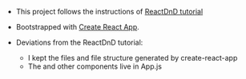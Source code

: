 * This project follows the instructions of [ReactDnD tutorial](http://react-dnd.github.io/react-dnd/docs-tutorial.html)
* Bootstrapped with [Create React App](https://github.com/facebookincubator/create-react-app).


* Deviations from the ReactDnD tutorial:
  * I kept the files and file structure generated by create-react-app
  * The <Board /> and other components live in App.js  
